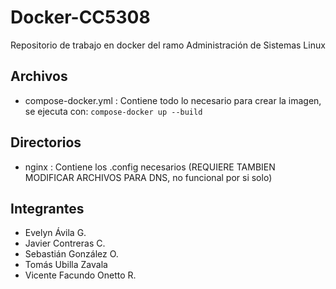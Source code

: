 # Docker-CC5308
 Repositorio de trabajo en docker del ramo Administración de Sistemas Linux

## Archivos
- compose-docker.yml : Contiene todo lo necesario para crear la imagen, se ejecuta con: ```compose-docker up --build```

## Directorios
- nginx : Contiene los .config necesarios (REQUIERE TAMBIEN MODIFICAR ARCHIVOS PARA DNS, no funcional por si solo)

## Integrantes
- Evelyn Ávila G. 
- Javier Contreras C.
- Sebastián González O. 
- Tomás Ubilla Zavala 
- Vicente Facundo Onetto R.